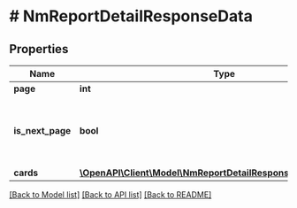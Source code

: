 # # NmReportDetailResponseData

## Properties

Name | Type | Description | Notes
------------ | ------------- | ------------- | -------------
**page** | **int** | Страница | [optional]
**is_next_page** | **bool** | Есть ли следующая страница (false - нет, true - есть) | [optional]
**cards** | [**\OpenAPI\Client\Model\NmReportDetailResponseDataCardsInner[]**](NmReportDetailResponseDataCardsInner.md) |  | [optional]

[[Back to Model list]](../../README.md#models) [[Back to API list]](../../README.md#endpoints) [[Back to README]](../../README.md)

